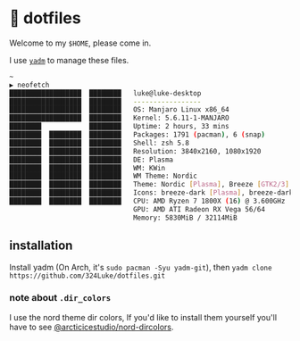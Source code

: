 # 🐻 dotfiles

Welcome to my `$HOME`, please come in.

I use [`yadm`](https://yadm.io) to manage these files.

```sh
~
▶ neofetch
██████████████████  ████████   luke@luke-desktop
██████████████████  ████████   -----------------
██████████████████  ████████   OS: Manjaro Linux x86_64
██████████████████  ████████   Kernel: 5.6.11-1-MANJARO
████████            ████████   Uptime: 2 hours, 33 mins
████████  ████████  ████████   Packages: 1791 (pacman), 6 (snap)
████████  ████████  ████████   Shell: zsh 5.8
████████  ████████  ████████   Resolution: 3840x2160, 1080x1920
████████  ████████  ████████   DE: Plasma
████████  ████████  ████████   WM: KWin
████████  ████████  ████████   WM Theme: Nordic
████████  ████████  ████████   Theme: Nordic [Plasma], Breeze [GTK2/3]
████████  ████████  ████████   Icons: breeze-dark [Plasma], breeze-dark [GTK2/3]
████████  ████████  ████████   CPU: AMD Ryzen 7 1800X (16) @ 3.600GHz
                               GPU: AMD ATI Radeon RX Vega 56/64
                               Memory: 5830MiB / 32114MiB
```

## installation

Install yadm (On Arch, it's `sudo pacman -Syu yadm-git`), then `yadm clone https://github.com/324Luke/dotfiles.git`

### note about `.dir_colors`

I use the nord theme dir colors, If you'd like to install them yourself you'll have to see [@arcticicestudio/nord-dircolors](https://github.com/arcticicestudio/nord-dircolors).
